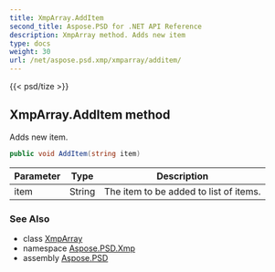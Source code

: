 ```yaml
---
title: XmpArray.AddItem
second_title: Aspose.PSD for .NET API Reference
description: XmpArray method. Adds new item
type: docs
weight: 30
url: /net/aspose.psd.xmp/xmparray/additem/
---
```

{{< psd/tize >}}
## XmpArray.AddItem method

Adds new item.

```csharp
public void AddItem(string item)
```

| Parameter | Type | Description |
| --- | --- | --- |
| item | String | The item to be added to list of items. |

### See Also

* class [XmpArray](../)
* namespace [Aspose.PSD.Xmp](../../xmparray/)
* assembly [Aspose.PSD](../../../)


